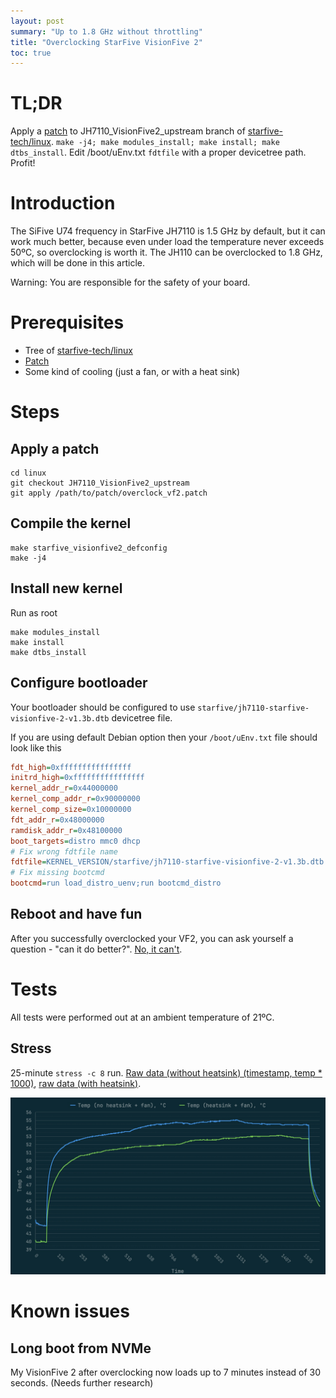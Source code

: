 ```yaml
---
layout: post
summary: "Up to 1.8 GHz without throttling"
title: "Overclocking StarFive VisionFive 2"
toc: true
---
```


# TL;DR

Apply a [patch](/posts_media/2023-10-21-overclocking-starfive-vf2/overclock_vf2.patch) to JH7110_VisionFive2_upstream branch of [starfive-tech/linux](https://github.com/starfive-tech/linux). `make -j4; make modules_install; make install; make dtbs_install`. Edit /boot/uEnv.txt `fdtfile` with a proper devicetree path. Profit!

# Introduction

The SiFive U74 frequency in StarFive JH7110 is 1.5 GHz by default, but it can work much better, because even under load the temperature never exceeds 50ºC, so overclocking is worth it. The JH110 can be overclocked to 1.8 GHz, which will be done in this article.

Warning: You are responsible for the safety of your board.

# Prerequisites

- Tree of [starfive-tech/linux](https://github.com/starfive-tech/linux)
- [Patch](/posts_media/2023-10-21-overclocking-starfive-vf2/overclock_vf2.patch)
- Some kind of cooling (just a fan, or with a heat sink)

# Steps

## Apply a patch

```shell
cd linux
git checkout JH7110_VisionFive2_upstream
git apply /path/to/patch/overclock_vf2.patch
```

## Compile the kernel

```shell
make starfive_visionfive2_defconfig
make -j4
```

## Install new kernel

Run as root

```shell
make modules_install
make install
make dtbs_install
```

## Configure bootloader

Your bootloader should be configured to use `starfive/jh7110-starfive-visionfive-2-v1.3b.dtb` devicetree file.

If you are using default Debian option then your `/boot/uEnv.txt` file should look like this

```ini
fdt_high=0xffffffffffffffff
initrd_high=0xffffffffffffffff
kernel_addr_r=0x44000000
kernel_comp_addr_r=0x90000000
kernel_comp_size=0x10000000
fdt_addr_r=0x48000000
ramdisk_addr_r=0x48100000
boot_targets=distro mmc0 dhcp
# Fix wrong fdtfile name
fdtfile=KERNEL_VERSION/starfive/jh7110-starfive-visionfive-2-v1.3b.dtb
# Fix missing bootcmd
bootcmd=run load_distro_uenv;run bootcmd_distro
```

## Reboot and have fun

After you successfully overclocked your VF2, you can ask yourself a question - "can it do better?". [No, it can't](http://forum.rvspace.org/t/how-do-you-overclock-the-vf2/2920/5).

# Tests

All tests were performed out at an ambient temperature of 21ºC.

## Stress

25-minute `stress -c 8` run. [Raw data (without heatsink) (timestamp, temp * 1000)](/posts_media/2023-10-21-overclocking-starfive-vf2/vf2_stress_data), [raw data (with heatsink)](/posts_media/2023-10-21-overclocking-starfive-vf2/vf2_stress_data_heatsink).

![Stress test graph](/posts_media/2023-10-21-overclocking-starfive-vf2/vf2_stress.jpeg)


# Known issues

## Long boot from NVMe

My VisionFive 2 after overclocking now loads up to 7 minutes instead of 30 seconds. (Needs further research)

